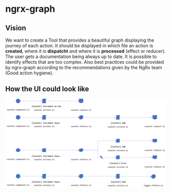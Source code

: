# ngrx-graph

## Vision

We want to create a Tool that provides a beautiful graph displaying the journey of each action.
It should be displayed in which file an action is **created**, where it is **dispatcht** and where it is **processed** (effect or reducer).
The user gets a documentation being always up to date. It is possible to identify effects that are too complex. Also best practices could be provided by ngrx-graph according to the recommendations given by the NgRx team (Good action hygiene).

## How the UI could look like

![action-journey](./assets/graphs.png)
